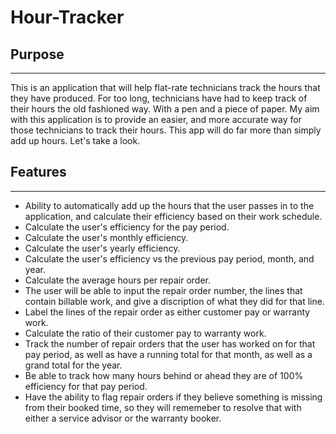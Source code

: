 # Hour-Tracker

## Purpose

---

This is an application that will help flat-rate technicians track the hours that they have produced. For too long, technicians have had to keep track of their hours the old fashioned way. With a pen and a piece of paper. My aim with this application is to provide an easier, and more accurate way for those technicians to track their hours. This app will do far more than simply add up hours. Let's take a look.

## Features

---

- Ability to automatically add up the hours that the user passes in to the application, and calculate their efficiency based on their work schedule.
- Calculate the user's efficiency for the pay period.
- Calculate the user's monthly efficiency.
- Calculate the user's yearly efficiency.
- Calculate the user's efficiency vs the previous pay period, month, and year.
- Calculate the average hours per repair order.
- The user will be able to input the repair order number, the lines that contain billable work, and give a discription of what they did for that line.
- Label the lines of the repair order as either customer pay or warranty work.
- Calculate the ratio of their customer pay to warranty work.
- Track the number of repair orders that the user has worked on for that pay period, as well as have a running total for that month, as well as a grand total for the year.
- Be able to track how many hours behind or ahead they are of 100% efficiency for that pay period.
- Have the ability to flag repair orders if they believe something is missing from their booked time, so they will rememeber to resolve that with either a service advisor or the warranty booker.
